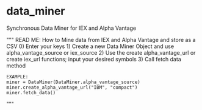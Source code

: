 # data_miner
Synchronous Data Miner for IEX and Alpha Vantage 

 """
    READ ME: How to Mine data from IEX and Alpha Vantage and store as a CSV
    0) Enter your keys
    1) Create a new Data Miner Object and use alpha_vantage_source or iex_source
    2) Use the create alpha_vantage_url or create iex_url functions; input your desired symbols
    3) Call fetch data method
    
    EXAMPLE:
    miner = DataMiner(DataMiner.alpha_vantage_source)
    miner.create_alpha_vantage_url("IBM", "compact")
    miner.fetch_data()
"""
